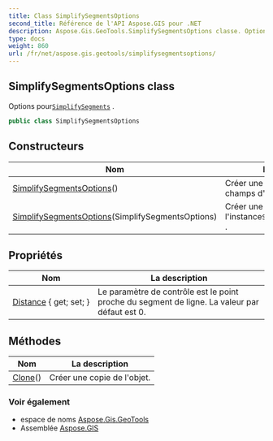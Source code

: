 ```yaml
---
title: Class SimplifySegmentsOptions
second_title: Référence de l'API Aspose.GIS pour .NET
description: Aspose.Gis.GeoTools.SimplifySegmentsOptions classe. Options pourSimplifySegments .
type: docs
weight: 860
url: /fr/net/aspose.gis.geotools/simplifysegmentsoptions/
---
```

## SimplifySegmentsOptions class

Options pour[`SimplifySegments`](../geometryoperations/simplifysegments/) .

```csharp
public class SimplifySegmentsOptions
```

## Constructeurs

| Nom | La description |
| --- | --- |
| [SimplifySegmentsOptions](simplifysegmentsoptions/#constructor)() | Créer une instance avec des champs d'initialisation par défaut. |
| [SimplifySegmentsOptions](simplifysegmentsoptions/#constructor_1)(SimplifySegmentsOptions) | Créer une copie de l'instance`SimplifySegmentsOptions` . |

## Propriétés

| Nom | La description |
| --- | --- |
| [Distance](../../aspose.gis.geotools/simplifysegmentsoptions/distance/) { get; set; } | Le paramètre de contrôle est le point proche du segment de ligne. La valeur par défaut est 0. |

## Méthodes

| Nom | La description |
| --- | --- |
| [Clone](../../aspose.gis.geotools/simplifysegmentsoptions/clone/)() | Créer une copie de l'objet. |

### Voir également

* espace de noms [Aspose.Gis.GeoTools](../../aspose.gis.geotools/)
* Assemblée [Aspose.GIS](../../)


